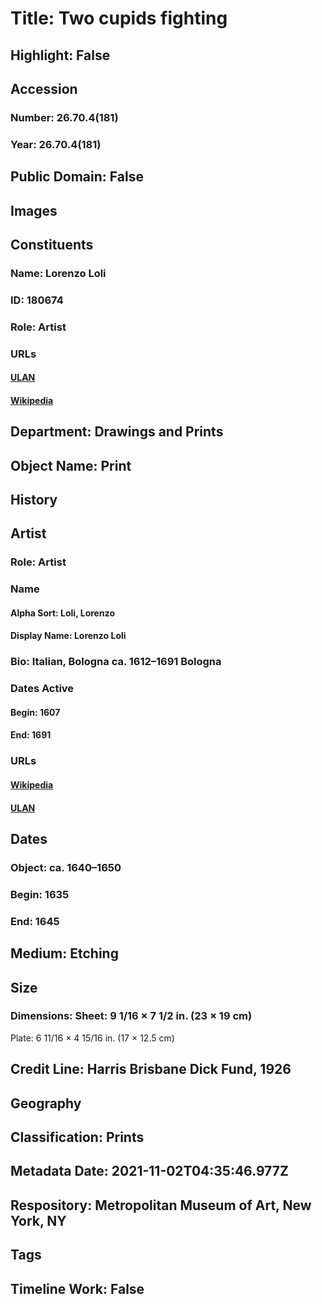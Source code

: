 # Title: Two cupids fighting
## Highlight: False
## Accession
### Number: 26.70.4(181)
### Year: 26.70.4(181)
## Public Domain: False
## Images
## Constituents
### Name: Lorenzo Loli
### ID: 180674
### Role: Artist
### URLs
#### [ULAN](http://vocab.getty.edu/page/ulan/500046393)
#### [Wikipedia](https://www.wikidata.org/wiki/Q52149197)
## Department: Drawings and Prints
## Object Name: Print
## History
## Artist
### Role: Artist
### Name
#### Alpha Sort: Loli, Lorenzo
#### Display Name: Lorenzo Loli
### Bio: Italian, Bologna ca. 1612–1691 Bologna
### Dates Active
#### Begin: 1607
#### End: 1691
### URLs
#### [Wikipedia](https://www.wikidata.org/wiki/Q52149197)
#### [ULAN](http://vocab.getty.edu/page/ulan/500046393)
## Dates
### Object: ca. 1640–1650
### Begin: 1635
### End: 1645
## Medium: Etching
## Size
### Dimensions: Sheet: 9 1/16 × 7 1/2 in. (23 × 19 cm)
Plate: 6 11/16 × 4 15/16 in. (17 × 12.5 cm)
## Credit Line: Harris Brisbane Dick Fund, 1926
## Geography
## Classification: Prints
## Metadata Date: 2021-11-02T04:35:46.977Z
## Respository: Metropolitan Museum of Art, New York, NY
## Tags
## Timeline Work: False